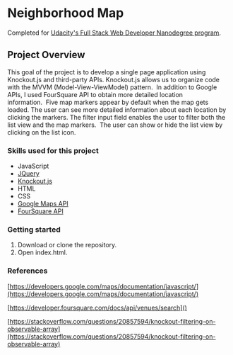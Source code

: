 # Neighborhood Map

Completed for [Udacity's Full Stack Web Developer Nanodegree program](https://www.udacity.com/course/full-stack-web-developer-nanodegree--nd004).

## Project Overview
This goal of the project is to develop a single page application using Knockout.js and third-party APIs. Knockout.js allows us to organize code with the MVVM (Model-View-ViewModel) pattern.  In addition to Google APIs, I used FourSquare API to obtain more detailed location information.  Five map markers appear by default when the map gets loaded. The user can see more detailed information about each location by clicking the markers. The filter input field enables the user to filter both the list view and the map markers.  The user can show or hide the list view by clicking on the list icon.

### Skills used for this project
  * JavaScript
  * [JQuery](http://api.jquery.com/)
  * [Knockout.js](http://knockoutjs.com/documentation/introduction.html)
  * HTML
  * CSS
  * [Google Maps API](https://developers.google.com/maps/documentation/javascript/reference)
  * [FourSquare API](https://developer.foursquare.com/docs/api/venues/search)

### Getting started

1. Download or clone the repository.
2. Open index.html.


### References

[https://developers.google.com/maps/documentation/javascript/](https://developers.google.com/maps/documentation/javascript/)

[https://developer.foursquare.com/docs/api/venues/search]()

[https://stackoverflow.com/questions/20857594/knockout-filtering-on-observable-array](https://stackoverflow.com/questions/20857594/knockout-filtering-on-observable-array)